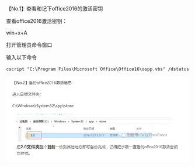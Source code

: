 【No.1】查看和记下office2016的激活密钥

查看office2016激活密钥：

win+x+A

打开管理员命令窗口

输入以下命令

```language
cscript "C:\Program Files\Microsoft Office\Office16\ospp.vbs" /dstatus
```

![title](../.local/static/2019/2/0/捕获.1553398817756.PNG)